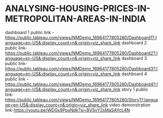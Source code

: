 # ANALYSING-HOUSING-PRICES-IN-METROPOLITAN-AREAS-IN-INDIA
dashboard 1 public link -https://public.tableau.com/views/NMDemo_16964177805280/Dashboard1?:language=en-US&:display_count=n&:origin=viz_share_link
dashboard 2 public link-https://public.tableau.com/views/NMDemo_16964177805280/Dashboard2?:language=en-US&:display_count=n&:origin=viz_share_link
dashboard 3 public link-https://public.tableau.com/views/NMDemo_16964177805280/Dashboard3?:language=en-US&:display_count=n&:origin=viz_share_link
dashboard 4 public link -https://public.tableau.com/views/NMDemo_16964177805280/Dashboard4?:language=en-US&:display_count=n&:origin=viz_share_link
story 1 public link-https://public.tableau.com/views/NMDemo_16964177805280/Story1?:language=en-US&:display_count=n&:origin=viz_share_link
video demonstration link-https://youtu.be/WDGx9PpxNdk?si=BVSvY2sMaSAYcL4N
